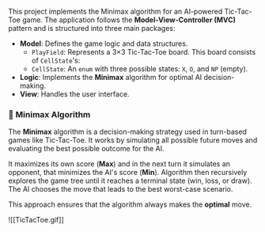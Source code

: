 This project implements the Minimax algorithm for an AI-powered Tic-Tac-Toe game. The application follows the **Model-View-Controller (MVC)** pattern and is structured into three main packages:
- **Model**: Defines the game logic and data structures.
    - `PlayField`: Represents a 3×3 Tic-Tac-Toe board. This board consists of `CellState`'s:
    - `CellState`: An `enum` with three possible states: `X`, `O`, and `NP` (empty).
- **Logic**: Implements the **Minimax** algorithm for optimal AI decision-making.
- **View**: Handles the user interface.

### 🤖 Minimax Algorithm
The **Minimax** algorithm is a decision-making strategy used in turn-based games like Tic-Tac-Toe. It works by simulating all possible future moves and evaluating the best possible outcome for the AI.

It maximizes its own score (**Max**) and in the next turn it simulates an opponent, that minimizes the AI's score (**Min**). Algorithm then recursively explores the game tree until it reaches a terminal state (win, loss, or draw). The AI chooses the move that leads to the best worst-case scenario.

This approach ensures that the algorithm always makes the **optimal** move.

![[TicTacToe.gif]]
